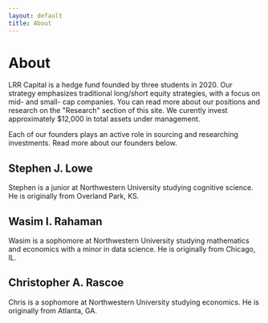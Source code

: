 ```yaml
---
layout: default
title: About
---
```

# About

LRR Capital is a hedge fund founded by three students in 2020. Our strategy emphasizes traditional long/short equity strategies, with a focus on mid- and small- cap companies. You can read more about our positions and research on the "Research" section of this site. We curently invest approximately $12,000 in total assets under management.

Each of our founders plays an active role in sourcing and researching investments. Read more about our founders below.


## Stephen J. Lowe

Stephen is a junior at Northwestern University studying cognitive science. He is originally from Overland Park, KS. 

## Wasim I. Rahaman

Wasim is a sophomore at Northwestern University studying mathematics and economics with a minor in data science. He is originally from Chicago, IL.
 
## Christopher A. Rascoe

Chris is a sophomore at Northwestern University studying economics. He is originally from Atlanta, GA. 

